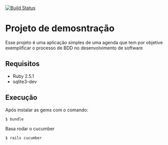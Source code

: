 [![Build Status](https://travis-ci.com/rgcavalcanti/agenda-app.svg?branch=master)](https://travis-ci.com/rgcavalcanti/agenda-app)
# Projeto de demosntração

Esse projeto é uma aplicação simples de uma agenda que tem por objetive exemplificar o processo de BDD no desenvolvimento de software

## Requisitos

* Ruby 2.5.1
* sqlite3-dev

## Execução

Após instalar as gems com o comando:

```bash
$ bundle
```

Basa rodar o cucumber

```bash
$ rails cucumber
```
